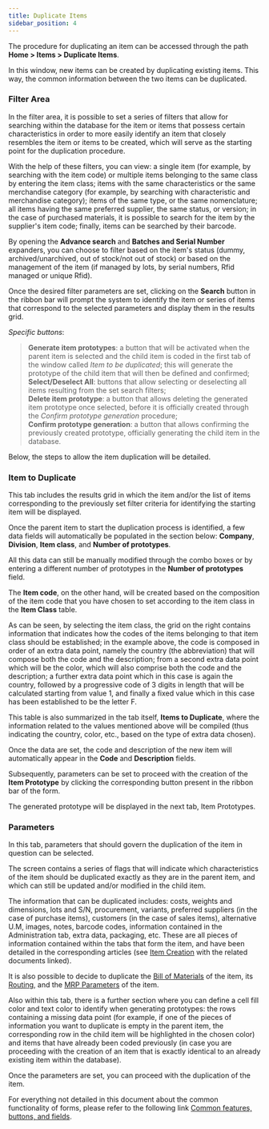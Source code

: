 ```yaml
---
title: Duplicate Items 
sidebar_position: 4
---
```


The procedure for duplicating an item can be accessed through the path **Home > Items > Duplicate Items**.

In this window, new items can be created by duplicating existing items. This way, the common information between the two items can be duplicated.

### Filter Area

In the filter area, it is possible to set a series of filters that allow for searching within the database for the item or items that possess certain characteristics in order to more easily identify an item that closely resembles the item or items to be created, which will serve as the starting point for the duplication procedure.

With the help of these filters, you can view: a single item (for example, by searching with the item code) or multiple items belonging to the same class by entering the item class; items with the same characteristics or the same merchandise category (for example, by searching with characteristic and merchandise category); items of the same type, or the same nomenclature; all items having the same preferred supplier, the same status, or version; in the case of purchased materials, it is possible to search for the item by the supplier's item code; finally, items can be searched by their barcode.

By opening the **Advance search** and **Batches and Serial Number** expanders, you can choose to filter based on the item's status (dummy, archived/unarchived, out of stock/not out of stock) or based on the management of the item (if managed by lots, by serial numbers, Rfid managed or unique Rfid).

Once the desired filter parameters are set, clicking on the **Search** button in the ribbon bar will prompt the system to identify the item or series of items that correspond to the selected parameters and display them in the results grid.

*Specific buttons*: 

> **Generate item prototypes**: a button that will be activated when the parent item is selected and the child item is coded in the first tab of the window called *Item to be duplicated*; this will generate the prototype of the child item that will then be defined and confirmed;  
> **Select/Deselect All**: buttons that allow selecting or deselecting all items resulting from the set search filters;  
> **Delete item prototype**: a button that allows deleting the generated item prototype once selected, before it is officially created through the *Confirm prototype generation* procedure;  
> **Confirm prototype generation**: a button that allows confirming the previously created prototype, officially generating the child item in the database.  

Below, the steps to allow the item duplication will be detailed.

### Item to Duplicate

This tab includes the results grid in which the item and/or the list of items corresponding to the previously set filter criteria for identifying the starting item will be displayed.

Once the parent item to start the duplication process is identified, a few data fields will automatically be populated in the section below: **Company**, **Division**, **Item class**, and **Number of prototypes**.

All this data can still be manually modified through the combo boxes or by entering a different number of prototypes in the **Number of prototypes** field.

The **Item code**, on the other hand, will be created based on the composition of the item code that you have chosen to set according to the item class in the **Item Class** table.

As can be seen, by selecting the item class, the grid on the right contains information that indicates how the codes of the items belonging to that item class should be established; in the example above, the code is composed in order of an extra data point, namely the country (the abbreviation) that will compose both the code and the description; from a second extra data point which will be the color, which will also comprise both the code and the description; a further extra data point which in this case is again the country, followed by a progressive code of 3 digits in length that will be calculated starting from value 1, and finally a fixed value which in this case has been established to be the letter F.

This table is also summarized in the tab itself, **Items to Duplicate**, where the information related to the values mentioned above will be compiled (thus indicating the country, color, etc., based on the type of extra data chosen).

Once the data are set, the code and description of the new item will automatically appear in the **Code** and **Description** fields.

Subsequently, parameters can be set to proceed with the creation of the **Item Prototype** by clicking the corresponding button present in the ribbon bar of the form.

The generated prototype will be displayed in the next tab, Item Prototypes.

### Parameters

In this tab, parameters that should govern the duplication of the item in question can be selected.

The screen contains a series of flags that will indicate which characteristics of the item should be duplicated exactly as they are in the parent item, and which can still be updated and/or modified in the child item.

The information that can be duplicated includes: costs, weights and dimensions, lots and S/N, procurement, variants, preferred suppliers (in the case of purchase items), customers (in the case of sales items), alternative U.M, images, notes, barcode codes, information contained in the Administration tab, extra data, packaging, etc. These are all pieces of information contained within the tabs that form the item, and have been detailed in the corresponding articles (see [Item Creation](/docs/erp-home/registers/items/create-new-item) with the related documents linked).

It is also possible to decide to duplicate the [Bill of Materials](/docs/erp-home/registers/production/bill-of-materials/search-and-insert-assemblies) of the item, its [Routing](/docs/erp-home/registers/production/routes/new-route), and the [MRP Parameters](/docs/configurations/parameters/production/mrp-parameters/search-mrp-parameters) of the item.

Also within this tab, there is a further section where you can define a cell fill color and text color to identify when generating prototypes: the rows containing a missing data point (for example, if one of the pieces of information you want to duplicate is empty in the parent item, the corresponding row in the child item will be highlighted in the chosen color) and items that have already been coded previously (in case you are proceeding with the creation of an item that is exactly identical to an already existing item within the database).

Once the parameters are set, you can proceed with the duplication of the item.

For everything not detailed in this document about the common functionality of forms, please refer to the following link [Common features, buttons, and fields](/docs/guide/common).